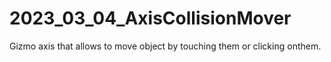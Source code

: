 # 2023_03_04_AxisCollisionMover
Gizmo axis that allows to move object by touching them or clicking onthem.
